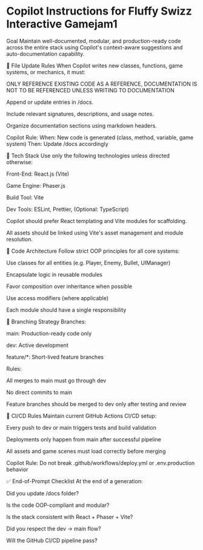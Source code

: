 # Copilot Instructions for Fluffy Swizz Interactive Gamejam1

Goal
Maintain well-documented, modular, and production-ready code across the entire stack using Copilot's context-aware suggestions and auto-documentation capability.

🔄 File Update Rules
When Copilot writes new classes, functions, game systems, or mechanics, it must:

ONLY REFERENCE EXISTING CODE AS A REFERENCE, DOCUMENTATION IS NOT TO BE REFERENCED UNLESS WRITING TO DOCUMENTATION

Append or update entries in /docs.

Include relevant signatures, descriptions, and usage notes.

Organize documentation sections using markdown headers.

Copilot Rule:
When: New code is generated (class, method, variable, game system)
Then: Update /docs accordingly

🧱 Tech Stack
Use only the following technologies unless directed otherwise:

Front-End: React.js (Vite)

Game Engine: Phaser.js

Build Tool: Vite

Dev Tools: ESLint, Prettier, (Optional: TypeScript)

Copilot should prefer React templating and Vite modules for scaffolding.

All assets should be linked using Vite's asset management and module resolution.

🧠 Code Architecture
Follow strict OOP principles for all core systems:

Use classes for all entities (e.g. Player, Enemy, Bullet, UIManager)

Encapsulate logic in reusable modules

Favor composition over inheritance when possible

Use access modifiers (where applicable)

Each module should have a single responsibility

🔀 Branching Strategy
Branches:

main: Production-ready code only

dev: Active development

feature/*: Short-lived feature branches

Rules:

All merges to main must go through dev

No direct commits to main

Feature branches should be merged to dev only after testing and review

🚀 CI/CD Rules
Maintain current GitHub Actions CI/CD setup:

Every push to dev or main triggers tests and build validation

Deployments only happen from main after successful pipeline

All assets and game scenes must load correctly before merging

Copilot Rule:
Do not break .github/workflows/deploy.yml or .env.production behavior

✅ End-of-Prompt Checklist
At the end of a generation:

 Did you update /docs folder?

 Is the code OOP-compliant and modular?

 Is the stack consistent with React + Phaser + Vite?

 Did you respect the dev → main flow?

 Will the GitHub CI/CD pipeline pass?